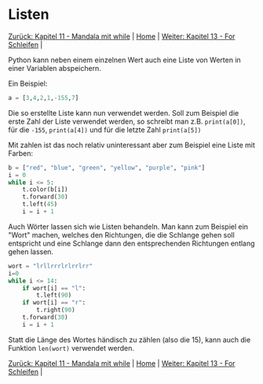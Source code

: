 # Listen

[Zurück: Kapitel 11 - Mandala mit while](Turtlewiederholungenwhile.md) |  [Home](README.md) |  [Weiter: Kapitel 13 - For Schleifen](Forschleifen.md) | 

Python kann neben einem einzelnen Wert auch eine Liste von Werten in einer Variablen abspeichern.

Ein Beispiel:

```python
a = [3,4,2,1,-155,7]
```

Die so erstellte Liste kann nun verwendet werden. Soll zum Beispiel die erste Zahl der Liste verwendet werden, so schreibt man z.B. `print(a[0])`, für die `-155`, `print(a[4])` und für die letzte Zahl `print(a[5])`

Mit zahlen ist das noch relativ uninteressant aber zum Beispiel eine Liste mit Farben:

```python
b = ["red", "blue", "green", "yellow", "purple", "pink"]
i = 0
while i <= 5:
    t.color(b[i])
    t.forward(30)
    t.left(45)
    i = i + 1
```

Auch Wörter lassen sich wie Listen behandeln. Man kann zum Beispiel ein "Wort" machen, welches den Richtungen, die die Schlange gehen soll entspricht und eine Schlange dann den entsprechenden Richtungen entlang gehen lassen.

```python
wort = "lrllrrrlrlrrlrr"
i=0
while i <= 14:
    if wort[i] == "l":
        t.left(90)
    if wort[i] == "r":
        t.right(90)
    t.forward(30)
    i = i + 1
```

Statt die Länge des Wortes händisch zu zählen (also die 15), kann auch die Funktion `len(wort)` verwendet werden.

[Zurück: Kapitel 11 - Mandala mit while](Turtlewiederholungenwhile.md) |  [Home](README.md) |  [Weiter: Kapitel 13 - For Schleifen](Forschleifen.md) | 

